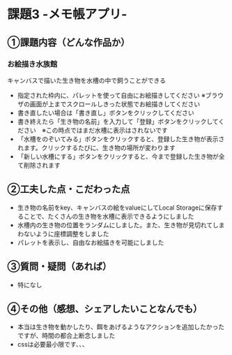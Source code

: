 # 課題3 -メモ帳アプリ-

## ①課題内容（どんな作品か）
### お絵描き水族館
 キャンバスで描いた生き物を水槽の中で飼うことができる
- 指定された枠内に、パレットを使って自由にお絵描きしてください ※ブラウザの画面が上までスクロールしきった状態でお絵描きしてください
- 書き直したい場合は「書き直し」ボタンをクリックしてください
- 書き終えたら「生き物の名前」を入力して「登録」ボタンをクリックしてください　※この時点ではまだ水槽に表示はされないです
- 「水槽をのぞいてみる」ボタンをクリックすると、登録した生き物が表示されます。クリックするたびに、生き物の場所が変わります
- 「新しい水槽にする」ボタンをクリックすると、今まで登録した生き物が全て削除されます

## ②工夫した点・こだわった点
-  生き物の名前をkey、キャンバスの絵をvalueにしてLocal Storageに保存することで、たくさんの生き物を水槽に表示できるようにしました
-  水槽内の生き物の位置をランダムにしました。また、生き物が見切れてしまわないように座標調整をしました
-  パレットを表示し、自由なお絵描きを可能にしました

## ③質問・疑問（あれば）
- 特になし

## ④その他（感想、シェアしたいことなんでも）
- 本当は生き物を動かしたり、餌をあげるようなアクションを追加したかったですが、時間の都合上断念しました
- cssは必要最小限です、、、
